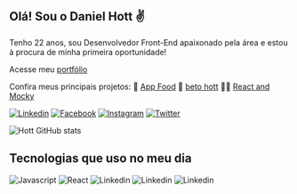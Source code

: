 ## Olá! Sou o Daniel Hott ✌️

Tenho 22 anos, sou Desenvolvedor Front-End apaixonado pela área e estou à procura de minha primeira oportunidade!

 Acesse meu [portfólio](https://danielhott.github.io/)

Confira meus principais projetos: 🍕 [App Food](https://github.com/DanielHott/food-app) 🎤 [beto hott](https://github.com/DanielHott/betohott) 👴👦 [React and Mocky](https://github.com/DanielHott/react-and-mocky)

[![Linkedin](https://img.shields.io/badge/LinkedIn-0077B5?style=for-the-badge&logo=linkedin&logoColor=white)](https://linkedin.com/in/danielhott/)
[![Facebook](https://img.shields.io/badge/Facebook-1877F2?style=for-the-badge&logo=facebook&logoColor=white)](https://web.facebook.com/MiralezHernandez/)
[![Instagram](https://img.shields.io/badge/Instagram-E4405F?style=for-the-badge&logo=instagram&logoColor=white)](https://www.instagram.com/daniel_hott/)
[![Twitter](https://img.shields.io/badge/Twitter-1DA1F2?style=for-the-badge&logo=twitter&logoColor=white)](https://twitter.com/danielhhott)

![Hott GitHub stats](https://github-readme-stats.vercel.app/api?username=DanielHott&show_icons=true&theme=radical)

## Tecnologias que uso no meu dia

![Javascript](https://img.shields.io/badge/JavaScript-F7DF1E?style=for-the-badge&logo=javascript&logoColor=black)
![React](https://img.shields.io/badge/React-20232A?style=for-the-badge&logo=react&logoColor=61DAFB)
![Linkedin](https://img.shields.io/badge/Redux-593D88?style=for-the-badge&logo=redux&logoColor=white)
![Linkedin](https://img.shields.io/badge/CSS-239120?&style=for-the-badge&logo=css3&logoColor=white)
![Linkedin](https://img.shields.io/badge/HTML5-E34F26?style=for-the-badge&logo=html5&logoColor=white)
